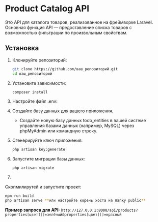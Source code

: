 # Product Catalog API

Это API для каталога товаров, реализованное на фреймворке Laravel. Основная функция API — предоставление списка товаров с возможностью фильтрации по произвольным свойствам.

## Установка

1. Клонируйте репозиторий:
   ```bash
   git clone https://github.com/ваш_репозиторий.git
   cd ваш_репозиторий
   ```

2. Установите зависимости:
   ```bash
   composer install
   ```

3. Настройте файл .env:

4. Создайте базу данных для вашего приложения.
   - Создайте новую базу данных todo_entities в вашей системе управления базами данных (например, MySQL) через phpMyAdmin или командную строку.

5. Сгенерируйте ключ приложения:
   ```bash
   php artisan key:generate
   ```

6. Запустите миграции базы данных:
   ```bash
   php artisan migrate
   ```

7.
Скопмилирутей и запустите проект:
   ```bash
   npm run build
   php artisan serve **или настройте корень хоста на папку public**
   ```
**Пример запроса для API:**
`http://127.0.0.1:8000/api/products?properties[цвет][]=зелёный&properties[цвет][]=красный`

